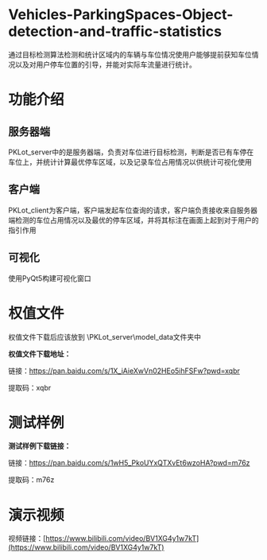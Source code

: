 # Vehicles-ParkingSpaces-Object-detection-and-traffic-statistics
 通过目标检测算法检测和统计区域内的车辆与车位情况使用户能够提前获知车位情况以及对用户停车位置的引导，并能对实际车流量进行统计。

# 功能介绍
## 服务器端
PKLot_server中的是服务器端，负责对车位进行目标检测，判断是否已有车停在车位上，并统计计算最优停车区域，以及记录车位占用情况以供统计可视化使用

## 客户端
PKLot_client为客户端，客户端发起车位查询的请求，客户端负责接收来自服务器端检测的车位占用情况以及最优的停车区域，并将其标注在画面上起到对于用户的指引作用

## 可视化

使用PyQt5构建可视化窗口

# 权值文件

权值文件下载后应该放到 \PKLot_server\model_data文件夹中

**权值文件下载地址：**

链接：https://pan.baidu.com/s/1X_iAieXwVn02HEo5ihFSFw?pwd=xqbr 

提取码：xqbr

# 测试样例

**测试样例下载链接：**

链接：https://pan.baidu.com/s/1wH5_PkoUYxQTXvEt6wzoHA?pwd=m76z 

提取码：m76z

# 演示视频

视频链接：[https://www.bilibili.com/video/BV1XG4y1w7kT](https://www.bilibili.com/video/BV1XG4y1w7kT)
